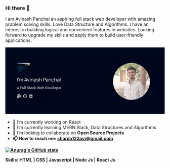 ### Hi there 👋

I am Avinash Panchal an aspiring full stack web developer with amazing problem solving skills. Love Data Structure and Algorithms. I have an interest in building logical and convenient features in websites. Looking forward to upgrade my skills and apply them to build user-friendly applications.

![Design and Developement](https://github.com/avinashpanchal123/avinashpanchal123/blob/main/portfolio%20profile.PNG)


- 🔭 I’m currently working on React
- 🌱 I’m currently learning MERN Stack, Data Structures and Algorithms  
- 👯 I’m looking to collaborate on <b>Open Source Projects <b/>
- 📫 How to reach me: sharda123avi@gmail.com
  
  
  
[![Anurag's GitHub stats](https://github-readme-stats.vercel.app/api?username=avinashpanchal123)](https://github.com/anuraghazra/github-readme-stats)

Skills: HTML | CSS |  Javascript | Node Js | React Js 
